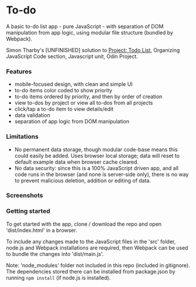 # To-do

A basic to-do list app - pure JavaScript - with separation of DOM manipulation from app logic, using modular file structure (bundled by Webpack).

Simon Tharby's [UNFINISHED] solution to [Project: Todo List](https://www.theodinproject.com/courses/javascript/lessons/todo-list?ref=lnav), Organizing JavaScript Code section, Javascript unit, Odin Project.

### Features

  * mobile-focused design, with clean and simple UI
  * to-do items color coded to show priority
  * to-do items ordered by priority, and then by order of creation
  * view to-dos by project or view all to-dos from all projects
  * click/tap a to-do item to view details/edit
  * data validation
  * separation of app logic from DOM manipulation

### Limitations

  * No permanent data storage, though modular code-base means this could easily be added. Uses browser local storage; data will reset to default example data when browser cache cleared.
  * No data security: since this is a 100% JavaScript driven app, and all code runs in the browser (and none is server-side only), there is no way to prevent malicious deletion, addition or editing of data.

### Screenshots

### Getting started

To get started with the app, clone / download the repo and open 'dist/index.html' in a browser.

To include any changes made to the JavaScript files in the 'src' folder, node.js and Webpack installations are required, then Webpack can be used to bundle the changes into 'dist/main.js'.

Note: 'node_modules' folder not included in this repo (included in gitignore). The dependencies stored there can be installed from package.json by running <code>npm install</code> (if node.js is installed).
